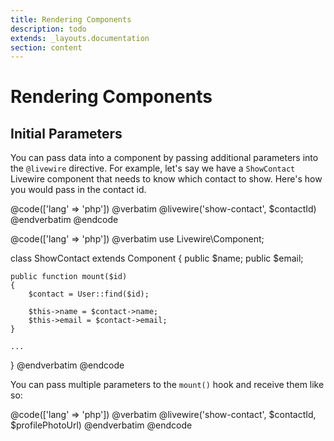 ```yaml
---
title: Rendering Components
description: todo
extends: _layouts.documentation
section: content
---
```


# Rendering Components

## Initial Parameters

You can pass data into a component by passing additional parameters into the `@livewire` directive. For example, let's say we have a `ShowContact` Livewire component that needs to know which contact to show. Here's how you would pass in the contact id.

@code(['lang' => 'php'])
@verbatim
@livewire('show-contact', $contactId)
@endverbatim
@endcode

@code(['lang' => 'php'])
@verbatim
use Livewire\Component;

class ShowContact extends Component
{
    public $name;
    public $email;

    public function mount($id)
    {
        $contact = User::find($id);

        $this->name = $contact->name;
        $this->email = $contact->email;
    }

    ...
}
@endverbatim
@endcode

You can pass multiple parameters to the `mount()` hook and receive them like so:

@code(['lang' => 'php'])
@verbatim
@livewire('show-contact', $contactId, $profilePhotoUrl)
@endverbatim
@endcode
